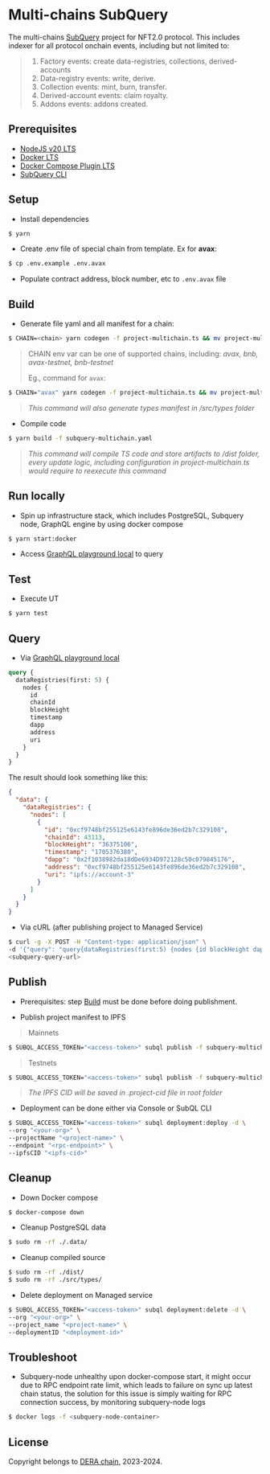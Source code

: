 # Multi-chains SubQuery

The multi-chains [SubQuery](https://subquery.network) project for NFT2.0 protocol. This includes indexer for all protocol onchain events, including but not limited to:
> 1. Factory events: create data-registries, collections, derived-accounts
> 2. Data-registry events: write, derive.
> 3. Collection events: mint, burn, transfer.
> 4. Derived-account events: claim royalty.
> 5. Addons events: addons created.

## Prerequisites
- [NodeJS v20 LTS](https://nodejs.org/en/blog/release/v20.9.0)
- [Docker LTS](https://docs.docker.com/engine/install/)
- [Docker Compose Plugin LTS](https://docs.docker.com/compose/install/linux/)
- [SubQuery CLI](https://academy.subquery.network/quickstart/quickstart.html#_1-install-the-subquery-cli)

## Setup
- Install dependencies
```bash
$ yarn
```

- Create .env file of special chain from template. Ex for **avax**:
```bash
$ cp .env.example .env.avax
```

- Populate contract address, block number, etc to `.env.avax` file

## Build
- Generate file yaml and all manifest for a chain:
```bash
$ CHAIN=<chain> yarn codegen -f project-multichain.ts && mv project-multichain.yaml project-<chain>.yaml
```

> CHAIN env var can be one of supported chains, including: *avax, bnb, avax-testnet, bnb-testnet*
>
> Eg., command for `avax`:
```bash
$ CHAIN="avax" yarn codegen -f project-multichain.ts && mv project-multichain.yaml project-avax.yaml
```

> *This command will also generate types manifest in /src/types folder*

- Compile code

```bash
$ yarn build -f subquery-multichain.yaml
```

> *This command will compile TS code and store artifacts to /dist folder, every update logic, including configuration in project-multichain.ts would require to reexecute this command*

## Run locally
- Spin up infrastructure stack, which includes PostgreSQL, Subquery node, GraphQL engine by using docker compose
```bash
$ yarn start:docker
```

- Access [GraphQL playground local](http://localhost:3000/) to query

## Test
- Execute UT
```bash
$ yarn test
```

## Query
- Via [GraphQL playground local](http://localhost:3000/)

```graphql
query {
  dataRegistries(first: 5) {
    nodes {
      id
      chainId
      blockHeight
      timestamp
      dapp
      address
      uri
    }
  }
}
```

The result should look something like this:

```json
{
  "data": {
    "dataRegistries": {
      "nodes": [
        {
          "id": "0xcf9748bf255125e6143fe896de36ed2b7c329108",
          "chainId": 43113,
          "blockHeight": "36375106",
          "timestamp": "1705376380",
          "dapp": "0x2f1038982da18dDe6934D972128c50c079845176",
          "address": "0xcf9748bf255125e6143fe896de36ed2b7c329108",
          "uri": "ipfs://account-3"
        }
      ]
    }
  }
}
```

- Via cURL (after publishing project to Managed Service)
```bash
$ curl -g -X POST -H "Content-type: application/json" \
-d '{"query": "query{dataRegistries(first:5) {nodes {id blockHeight dapp address uri}}}"}' \
<subquery-query-url>
```

## Publish
- Prerequisites: step [Build](#build) must be done before doing publishment.

- Publish project manifest to IPFS

> Mainnets
```bash
$ SUBQL_ACCESS_TOKEN="<access-token>" subql publish -f subquery-multichain.yaml
```

> Testnets
```bash
$ SUBQL_ACCESS_TOKEN="<access-token>" subql publish -f subquery-multichain-testnet.yaml
```

> *The IPFS CID will be saved in .project-cid file in root folder*

- Deployment can be done either via Console or SubQL CLI
```bash
$ SUBQL_ACCESS_TOKEN="<access-token>" subql deployment:deploy -d \
--org "<your-org>" \
--projectName "<project-name>" \
--endpoint "<rpc-endpoint>" \
--ipfsCID "<ipfs-cid>"
```

## Cleanup
- Down Docker compose
```bash
$ docker-compose down
```

- Cleanup PostgreSQL data
```bash
$ sudo rm -rf ./.data/
```

- Cleanup compiled source
```bash
$ sudo rm -rf ./dist/
$ sudo rm -rf ./src/types/
```

- Delete deployment on Managed service
```bash
$ SUBQL_ACCESS_TOKEN="<access-token>" subql deployment:delete -d \
--org "<your-org>" \
--project_name "<project-name>" \
--deploymentID "<deployment-id>"
```

## Troubleshoot
- Subquery-node unhealthy upon docker-compose start, it might occur due to RPC endpoint rate limit, which leads to failure on sync up latest chain status, the solution for this issue is simply waiting for RPC connection success, by monitoring subquery-node logs
```bash
$ docker logs -f <subquery-node-container>
```

## License
Copyright belongs to [DERA chain](https://derachain.com), 2023-2024.

